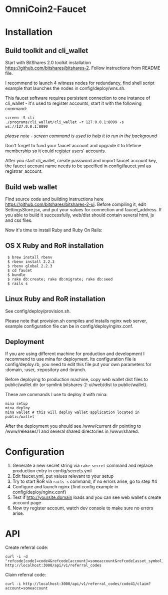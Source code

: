 # OmniCoin2-Faucet

# Installation

## Build toolkit and cli_wallet

Start with BitShares 2.0 toolkit installation https://github.com/bitshares/bitshares-2. Follow instructions from README file.

I recommend to launch 4 witness nodes for redundancy, find shell script example that launches the nodes in config/deploy/wns.sh.

This faucet software requires persistent connection to one instance of cli_wallet - it's used to register accounts, start it with the following command:
```
screen -S cli
./programs/cli_wallet/cli_wallet -r 127.0.0.1:8099 -s ws://127.0.0.1:8090
```

_please note - screen command is used to help it to run in the background_

Don't forget to fund your faucet account and upgrade it to lifetime membership so it could register users' accounts.

After you start cli_wallet, create password and import faucet account key, the faucet account name needs to be specified in config/faucet.yml as registrar_account.


## Build web wallet

Find source code and building instructions here https://github.com/bitshares/bitshares-2-ui.
Before compiling it, edit SettingsStore.jsx, and put your values for connection and faucet_address.
If you able to build it successfully, web/dist should contain several html, js and css files.


Now it's time to install Ruby and Ruby On Rails:


## OS X Ruby and RoR installation

```
 $ brew install rbenv
 $ rbenv install 2.2.3
 $ rbenv global 2.2.3
 $ cd faucet
 $ bundle
 $ rake db:create; rake db:migrate; rake db:seed
 $ rails s
```

## Linux Ruby and RoR installation

See config/deploy/provision.sh.

Please note that provision.sh compiles and installs nginx web server, example configuration file can be in config/deploy/nginx.conf.


## Deployment

If you are using different machine for production and development I recommend to use mina for deployment.
Its configuration file is config/deploy.rb, you need to edit this file put your own parameters for :domain, :user, :repository and :branch.

Before deploying to production machine, copy web wallet dist files to public/wallet dir (or symlink bitshares-2-ui/web/dist to public/wallet).

These are commands I use to deploy it with mina:
```
mina setup
mina deploy
mina wallet # this will deploy wallet application located in public/wallet
```
After the deployment you should see /www/current dir pointing to /www/releases/1 and several shared directories in /www/shared.


# Configuration

1. Generate a new secret string via `rake secret` command and replace production entry in config/secrets.yml
2. Edit faucet.yml, put values relevant to your setup
3. Try to start RoR via `rails s` command, if no errors arise, go to step #4
4. Configure and launch nginx (find config example in config/deploy/nginx.conf)
5. Test if http://yoursite.domain loads and you can see web wallet's create account page
6. Now try register account, watch dev console to make sure no errors arise.


# API

Create referral code:
```
curl -i -d "refcode[code]=code4&refcode[account]=someaccount&refcode[asset_symbol]=BTS&refcode[asset_amount]=100000" http://localhost:3000/api/v1/referral_codes
```

Claim referral code:
```
curl -i http://localhost:3000/api/v1/referral_codes/code41/claim?account=someaccount
```